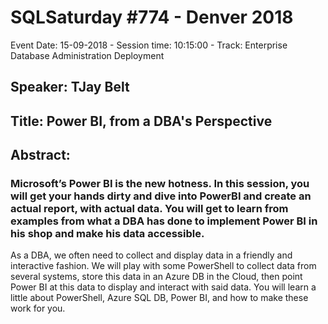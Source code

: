 # SQLSaturday #774 - Denver 2018
Event Date: 15-09-2018 - Session time: 10:15:00 - Track: Enterprise Database Administration  Deployment
## Speaker: TJay Belt
## Title: Power BI, from a DBA's Perspective
## Abstract:
### Microsoft’s Power BI is the new hotness. In this session, you will get your hands dirty and dive into PowerBI and create an actual report, with actual data. You will get to learn from examples from what a DBA has done to implement Power BI in his shop and make his data accessible.

As a DBA, we often need to collect and display data in a friendly and interactive fashion. We will play with some PowerShell to collect data from several systems, store this data in an Azure DB in the Cloud, then point Power BI at this data to display and interact with said data. You will learn a little about PowerShell, Azure SQL DB, Power BI, and how to make these work for you.
